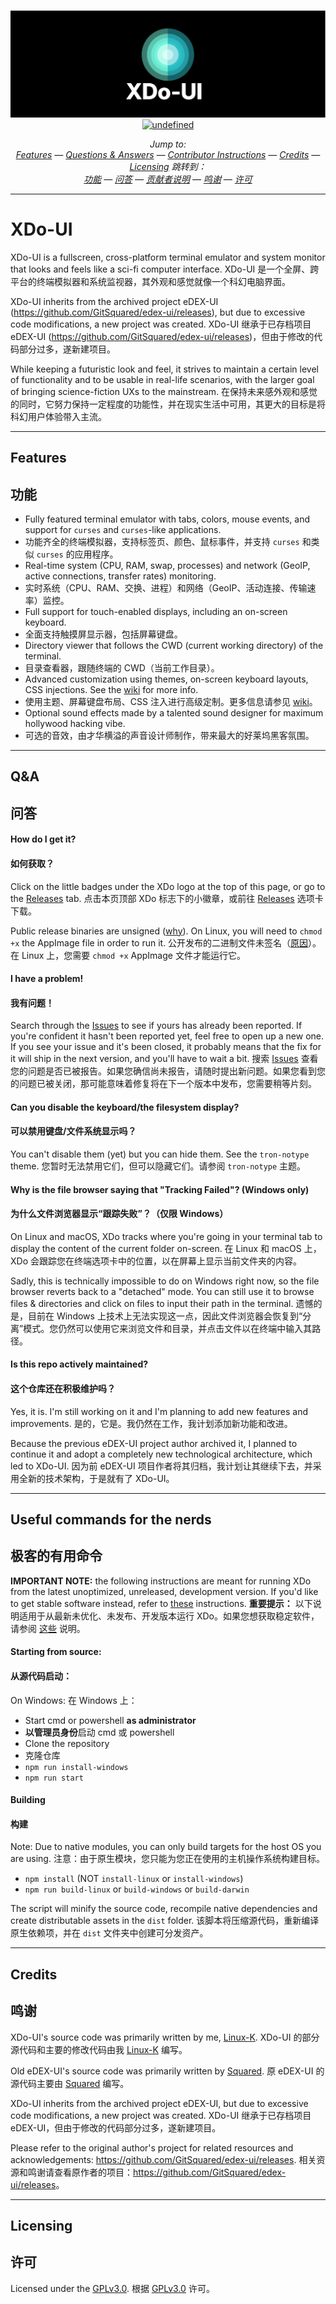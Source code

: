 <p align="center">
  <br>
  <img alt="Logo" src="media/horizontal.png">
  <br>
  <a href="https://lgtm.com/projects/g/Linux-K-Git/XDo-UI/context:javascript">
  <a href="https://github.com/Linux-K-Git/XDo-UI/blob/master/LICENSE"><img alt="undefined" src="https://img.shields.io/github/license/Linux-K-Git/XDo-UI.svg?style=popout"></a>
  <br>
</p>

<p align="center">
  <em>Jump to: <br><a href="#features">Features</a> — <a href="#qa">Questions & Answers</a> — <a href="#useful-commands-for-the-nerds">Contributor Instructions</a> — <a href="#credits">Credits</a> — <a href="#licensing">Licensing</a></em>
  <em>跳转到：<br><a href="#features">功能</a> — <a href="#qa">问答</a> — <a href="#useful-commands-for-the-nerds">贡献者说明</a> — <a href="#credits">鸣谢</a> — <a href="#licensing">许可</a></em>
</p>

---

# XDo-UI

XDo-UI is a fullscreen, cross-platform terminal emulator and system monitor that looks and feels like a sci-fi computer interface.
XDo-UI 是一个全屏、跨平台的终端模拟器和系统监视器，其外观和感觉就像一个科幻电脑界面。

XDo-UI inherits from the archived project eDEX-UI (<https://github.com/GitSquared/edex-ui/releases>), but due to excessive code modifications, a new project was created.
XDo-UI 继承于已存档项目 eDEX-UI (<https://github.com/GitSquared/edex-ui/releases>)，但由于修改的代码部分过多，遂新建项目。

While keeping a futuristic look and feel, it strives to maintain a certain level of functionality and to be usable in real-life scenarios, with the larger goal of bringing science-fiction UXs to the mainstream.
在保持未来感外观和感觉的同时，它努力保持一定程度的功能性，并在现实生活中可用，其更大的目标是将科幻用户体验带入主流。

---

## Features
## 功能

- Fully featured terminal emulator with tabs, colors, mouse events, and support for `curses` and `curses`-like applications.
- 功能齐全的终端模拟器，支持标签页、颜色、鼠标事件，并支持 `curses` 和类似 `curses` 的应用程序。
- Real-time system (CPU, RAM, swap, processes) and network (GeoIP, active connections, transfer rates) monitoring.
- 实时系统（CPU、RAM、交换、进程）和网络（GeoIP、活动连接、传输速率）监控。
- Full support for touch-enabled displays, including an on-screen keyboard.
- 全面支持触摸屏显示器，包括屏幕键盘。
- Directory viewer that follows the CWD (current working directory) of the terminal.
- 目录查看器，跟随终端的 CWD（当前工作目录）。
- Advanced customization using themes, on-screen keyboard layouts, CSS injections. See the [wiki](https://github.com/Linux-K-Git/XDo-UI/wiki) for more info.
- 使用主题、屏幕键盘布局、CSS 注入进行高级定制。更多信息请参见 [wiki](https://github.com/Linux-K-Git/XDo-UI/wiki)。
- Optional sound effects made by a talented sound designer for maximum hollywood hacking vibe.
- 可选的音效，由才华横溢的声音设计师制作，带来最大的好莱坞黑客氛围。

---

## Q&A
## 问答

#### How do I get it?
#### 如何获取？

Click on the little badges under the XDo logo at the top of this page, or go to the [Releases](https://github.com/Linux-K-Git/XDo-UI/releases) tab.
点击本页顶部 XDo 标志下的小徽章，或前往 [Releases](https://github.com/Linux-K-Git/XDo-UI/releases) 选项卡下载。

Public release binaries are unsigned ([why](https://gaby.dev/posts/code-signing)). On Linux, you will need to `chmod +x` the AppImage file in order to run it.
公开发布的二进制文件未签名（[原因](https://gaby.dev/posts/code-signing)）。在 Linux 上，您需要 `chmod +x` AppImage 文件才能运行它。

#### I have a problem!
#### 我有问题！

Search through the [Issues](https://github.com/Linux-K-Git/XDo-UI/issues) to see if yours has already been reported. If you're confident it hasn't been reported yet, feel free to open up a new one. If you see your issue and it's been closed, it probably means that the fix for it will ship in the next version, and you'll have to wait a bit.
搜索 [Issues](https://github.com/Linux-K-Git/XDo-UI/issues) 查看您的问题是否已被报告。如果您确信尚未报告，请随时提出新问题。如果您看到您的问题已被关闭，那可能意味着修复将在下一个版本中发布，您需要稍等片刻。

#### Can you disable the keyboard/the filesystem display?
#### 可以禁用键盘/文件系统显示吗？

You can't disable them (yet) but you can hide them. See the `tron-notype` theme.
您暂时无法禁用它们，但可以隐藏它们。请参阅 `tron-notype` 主题。

#### Why is the file browser saying that "Tracking Failed"? (Windows only)
#### 为什么文件浏览器显示“跟踪失败”？（仅限 Windows）

On Linux and macOS, XDo tracks where you're going in your terminal tab to display the content of the current folder on-screen.
在 Linux 和 macOS 上，XDo 会跟踪您在终端选项卡中的位置，以在屏幕上显示当前文件夹的内容。

Sadly, this is technically impossible to do on Windows right now, so the file browser reverts back to a "detached" mode. You can still use it to browse files & directories and click on files to input their path in the terminal.
遗憾的是，目前在 Windows 上技术上无法实现这一点，因此文件浏览器会恢复到“分离”模式。您仍然可以使用它来浏览文件和目录，并点击文件以在终端中输入其路径。

#### Is this repo actively maintained?
#### 这个仓库还在积极维护吗？

Yes, it is. I'm still working on it and I'm planning to add new features and improvements.
是的，它是。我仍然在工作，我计划添加新功能和改进。

Because the previous eDEX-UI project author archived it, I planned to continue it and adopt a completely new technological architecture, which led to XDo-UI.
因为前 eDEX-UI 项目作者将其归档，我计划让其继续下去，并采用全新的技术架构，于是就有了 XDo-UI。

---

## Useful commands for the nerds
## 极客的有用命令

**IMPORTANT NOTE:** the following instructions are meant for running XDo from the latest unoptimized, unreleased, development version. If you'd like to get stable software instead, refer to [these](#how-do-i-get-it) instructions.
**重要提示：** 以下说明适用于从最新未优化、未发布、开发版本运行 XDo。如果您想获取稳定软件，请参阅 [这些](#how-do-i-get-it) 说明。

#### Starting from source:
#### 从源代码启动：

On Windows:
在 Windows 上：

- Start cmd or powershell **as administrator**
- **以管理员身份**启动 cmd 或 powershell
- Clone the repository
- 克隆仓库
- `npm run install-windows`
- `npm run start`

#### Building
#### 构建

Note: Due to native modules, you can only build targets for the host OS you are using.
注意：由于原生模块，您只能为您正在使用的主机操作系统构建目标。

- `npm install` (NOT `install-linux` or `install-windows`)
- `npm run build-linux` or `build-windows` or `build-darwin`

The script will minify the source code, recompile native dependencies and create distributable assets in the `dist` folder.
该脚本将压缩源代码，重新编译原生依赖项，并在 `dist` 文件夹中创建可分发资产。

---

## Credits
## 鸣谢

XDo-UI's source code was primarily written by me, [Linux-K](https://github.com/Linux-K-Git/XDo-UI).
XDo-UI 的部分源代码和主要的修改代码由我 [Linux-K](https://github.com/Linux-K-Git/XDo-UI) 编写。

Old eDEX-UI's source code was primarily written by [Squared](https://github.com/GitSquared/edex-ui).
原 eDEX-UI 的源代码主要由 [Squared](https://github.com/GitSquared/edex-ui) 编写。

XDo-UI inherits from the archived project eDEX-UI, but due to excessive code modifications, a new project was created.
XDo-UI 继承于已存档项目 eDEX-UI，但由于修改的代码部分过多，遂新建项目。

Please refer to the original author's project for related resources and acknowledgements: <https://github.com/GitSquared/edex-ui/releases>.
相关资源和鸣谢请查看原作者的项目：<https://github.com/GitSquared/edex-ui/releases>。

---

## Licensing
## 许可

Licensed under the [GPLv3.0](https://github.com/Linux-K-Git/XDo-UI/blob/master/LICENSE).
根据 [GPLv3.0](https://github.com/Linux-K-Git/XDo-UI/blob/master/LICENSE) 许可。
